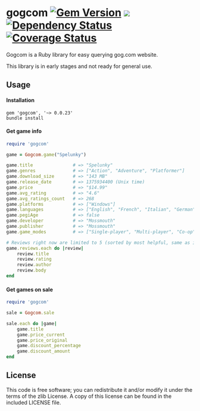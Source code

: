 gogcom [![Gem Version](https://badge.fury.io/rb/gogcom.svg)](http://badge.fury.io/rb/gogcom) [![](https://api.travis-ci.org/rb-/gogcom.svg?branch=develop)](https://travis-ci.org/rb-/gogcom) [![Dependency Status](https://gemnasium.com/rb-/gogcom.svg)](https://gemnasium.com/rb-/gogcom) [![Coverage Status](https://coveralls.io/repos/rb-/gogcom/badge.png?branch=develop)](https://coveralls.io/r/rb-/gogcom?branch=develop)
============

Gogcom is a Ruby library for easy querying gog.com website.

This library is in early stages and not ready for general use.

## Usage

#### Installation
```
gem 'gogcom', '~> 0.0.23'
bundle install
```

#### Get game info
```ruby
require 'gogcom'

game = Gogcom.game("Spelunky")

game.title               # => "Spelunky"
game.genres              # => ["Action", "Adventure", "Platformer"]
game.download_size       # => "143 MB"
game.release_date        # => 1375934400 (Unix time)
game.price               # => "$14.99"
game.avg_rating          # => "4.6"
game.avg_ratings_count   # => 268
game.platforms           # => ["Windows"]
game.languages           # => ["English", "French", "Italian", "German", "Spanish"]
game.pegiAge             # => false
game.developer           # => "Mossmouth"
game.publisher           # => "Mossmouth"
game.game_modes          # => ["Single-player", "Multi-player", "Co-op"]

# Reviews right now are limited to 5 (sorted by most helpful, same as in actual website)
game.reviews.each do |review|
	review.title
	review.rating
	review.author
	review.body
end
```

#### Get games on sale
```ruby
require 'gogcom'

sale = Gogcom.sale

sale.each do |game|
	game.title
	game.price_current
	game.price_original
	game.discount_percentage
	game.discount_amount
end
```

## License

This code is free software; you can redistribute it and/or modify it under the terms of the zlib License. A copy of this license can be found in the included LICENSE file.

